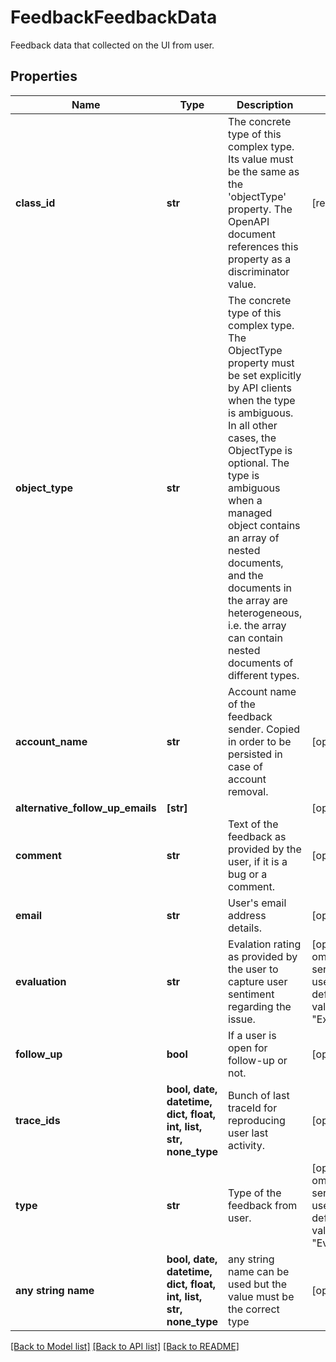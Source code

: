 # FeedbackFeedbackData

Feedback data that collected on the UI from user.
## Properties
Name | Type | Description | Notes
------------ | ------------- | ------------- | -------------
**class_id** | **str** | The concrete type of this complex type. Its value must be the same as the &#39;objectType&#39; property. The OpenAPI document references this property as a discriminator value. | [readonly] 
**object_type** | **str** | The concrete type of this complex type. The ObjectType property must be set explicitly by API clients when the type is ambiguous. In all other cases, the  ObjectType is optional.  The type is ambiguous when a managed object contains an array of nested documents, and the documents in the array are heterogeneous, i.e. the array can contain nested documents of different types. | 
**account_name** | **str** | Account name of the feedback sender. Copied in order to be persisted in case of account removal. | [optional] 
**alternative_follow_up_emails** | **[str]** |  | [optional] 
**comment** | **str** | Text of the feedback as provided by the user, if it is a bug or a comment. | [optional] 
**email** | **str** | User&#39;s email address details. | [optional] 
**evaluation** | **str** | Evalation rating as provided by the user to capture user sentiment regarding the issue. | [optional]  if omitted the server will use the default value of "Excellent"
**follow_up** | **bool** | If a user is open for follow-up or not. | [optional] 
**trace_ids** | **bool, date, datetime, dict, float, int, list, str, none_type** | Bunch of last traceId for reproducing user last activity. | [optional] 
**type** | **str** | Type of the feedback from user. | [optional]  if omitted the server will use the default value of "Evaluation"
**any string name** | **bool, date, datetime, dict, float, int, list, str, none_type** | any string name can be used but the value must be the correct type | [optional]

[[Back to Model list]](../README.md#documentation-for-models) [[Back to API list]](../README.md#documentation-for-api-endpoints) [[Back to README]](../README.md)


